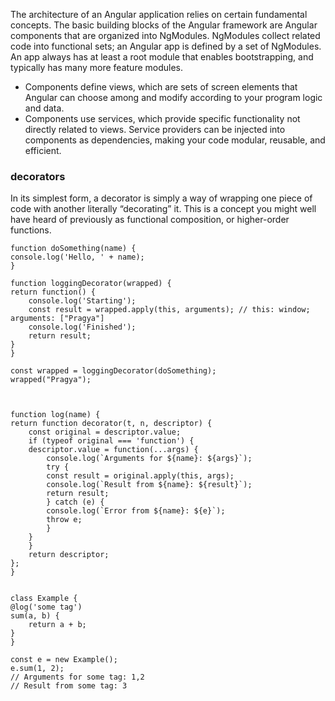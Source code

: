 The architecture of an Angular application relies on certain fundamental concepts. The basic building blocks of the Angular framework are Angular components that are organized into NgModules. NgModules collect related code into functional sets; an Angular app is defined by a set of NgModules. An app always has at least a root module that enables bootstrapping, and typically has many more feature modules.

 - Components define views, which are sets of screen elements that Angular can choose among and modify according to your program logic and data.
 - Components use services, which provide specific functionality not directly related to views. Service providers can be injected into components as dependencies, making your code modular, reusable, and efficient.

 ### decorators
 In its simplest form, a decorator is simply a way of wrapping one piece of code with another  literally “decorating” it. This is a concept you might well have heard of previously as functional composition, or higher-order functions.

    function doSomething(name) {
    console.log('Hello, ' + name);
    }

    function loggingDecorator(wrapped) {
    return function() {
        console.log('Starting');
        const result = wrapped.apply(this, arguments); // this: window; arguments: ["Pragya"]
        console.log('Finished');
        return result;
    }
    }

    const wrapped = loggingDecorator(doSomething);
    wrapped("Pragya");



    function log(name) {
    return function decorator(t, n, descriptor) {
        const original = descriptor.value;
        if (typeof original === 'function') {
        descriptor.value = function(...args) {
            console.log(`Arguments for ${name}: ${args}`);
            try {
            const result = original.apply(this, args);
            console.log(`Result from ${name}: ${result}`);
            return result;
            } catch (e) {
            console.log(`Error from ${name}: ${e}`);
            throw e;
            }
        }
        }
        return descriptor;
    };
    }


    class Example {
    @log('some tag')
    sum(a, b) {
        return a + b;
    }
    }

    const e = new Example();
    e.sum(1, 2);
    // Arguments for some tag: 1,2
    // Result from some tag: 3
